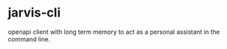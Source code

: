 # jarvis-cli
openapi client with long term memory to act as a personal assistant in the command line. 
